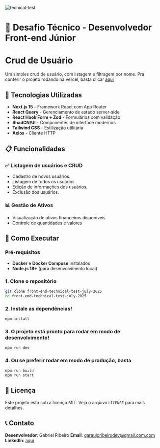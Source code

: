 ![tecnical-test](https://github.com/user-attachments/assets/800b6db0-76c0-4b91-a76f-3e8e8b6cb9b3)
# 🧪 Desafio Técnico - Desenvolvedor Front-end Júnior

# Crud de Usuário
Um simples crud de usuário, com listagem e filtragem por nome.
Pra conferir o projeto rodando na vercel, basta clicar [aqui](https://front-end-technical-test-july-2025-wine.vercel.app/)

## 🚀 Tecnologias Utilizadas

- **Next.js 15** - Framework React com App Router
- **React Query** - Gerenciamento de estado server-side
- **React Hook Form + Zod** - Formulários com validação
- **ShadCN/UI** - Componentes de interface modernos
- **Tailwind CSS** - Estilização utilitária
- **Axios** - Cliente HTTP

## 📋 Funcionalidades

### ✅ Listagem de usuários e CRUD
- Cadastro de novos usuários.
- Listagem de todos os usuários.
- Edição de informações dos usuários.
- Exclusão dos usuários.

### 📊 Gestão de Ativos
- Visualização de ativos financeiros disponíveis
- Controle de quantidades e valores

## 🚀 Como Executar

### Pré-requisitos
- **Docker** e **Docker Compose** instalados
- **Node.js 18+** (para desenvolvimento local)

### 1. Clone o repositório
```bash
git clone front-end-technical-test-july-2025
cd front-end-technical-test-july-2025
```

### 2. Instale as dependências!
```bash
npm install
```

### 3. O projeto está pronto para rodar em modo de desenvolvimento!
```bash
npm run dev
```

### 4. Ou se preferir rodar em modo de produção, basta
```bash
npm run build
npm run start
```

## 📄 Licença

Este projeto está sob a licença MIT. Veja o arquivo `LICENSE` para mais detalhes.

## 📞 Contato

**Desenvolvedor**: Gabriel Ribeiro 
**Email**: garaujoribeirodev@gmail.com.com  
**LinkedIn**: [aqui]([https://linkedin.com/in/seuperfil](https://www.linkedin.com/in/garaujoribeiro/))

